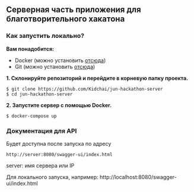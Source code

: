 ## Серверная часть приложения для благотворительного хакатона

### Как запустить локально?

**Вам понадобится:**

- Docker (можно установить [отсюда](https://www.docker.com/products/docker-desktop/))
- Git (можно установить [отсюда](https://git-scm.com/downloads))

**1. Склонируйте репозиторий и перейдите в корневую папку проекта.**

```
$ git clone https://github.com/Kidchai/jun-hackathon-server
$ cd jun-hackathon-server
```

**2. Запустите сервер с помощью Docker.**

```
$ docker-compose up
```

### Документация для API

Будет доступна после запуска по адресу

```
http://server:8080/swagger-ui/index.html
```
server: имя сервера или IP

Для локального запуска, например:
http://localhost:8080/swagger-ui/index.html
